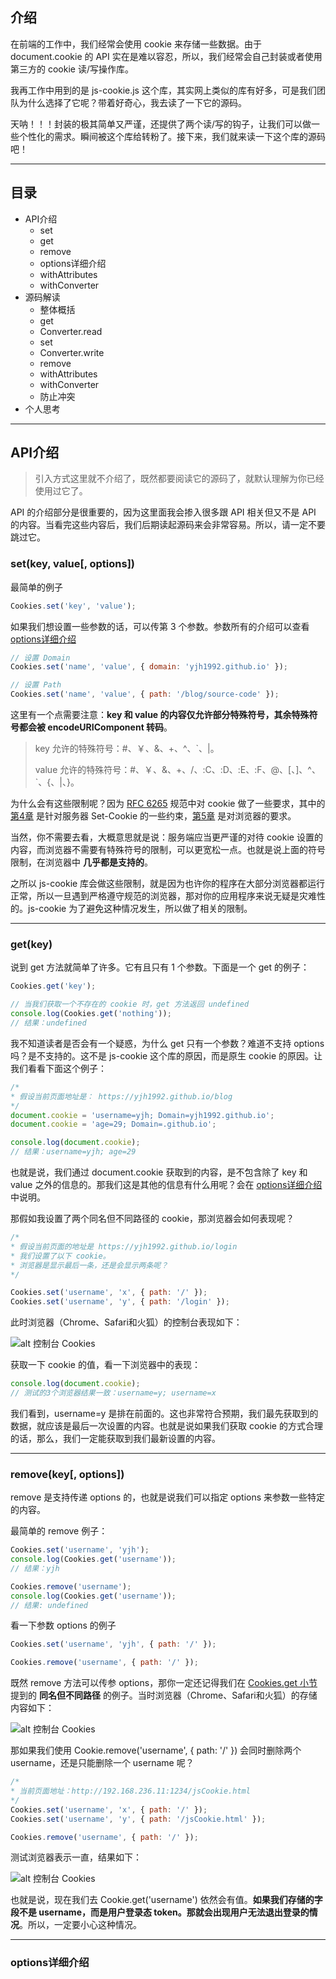 ## 介绍

在前端的工作中，我们经常会使用 cookie 来存储一些数据。由于 document.cookie 的 API 实在是难以容忍，所以，我们经常会自己封装或者使用第三方的 cookie 读/写操作库。

我再工作中用到的是 js-cookie.js 这个库，其实网上类似的库有好多，可是我们团队为什么选择了它呢？带着好奇心，我去读了一下它的源码。

天呐！！！封装的极其简单又严谨，还提供了两个读/写的钩子，让我们可以做一些个性化的需求。瞬间被这个库给转粉了。接下来，我们就来读一下这个库的源码吧！



---



## 目录

- API介绍
  - set
  - get
  - remove
  - options详细介绍
  - withAttributes
  - withConverter
- 源码解读
  - 整体概括
  - get
  - Converter.read
  - set
  - Converter.write
  - remove
  - withAttributes
  - withConverter
  - 防止冲突
- 个人思考



---



## API介绍

> 引入方式这里就不介绍了，既然都要阅读它的源码了，就默认理解为你已经使用过它了。

API 的介绍部分是很重要的，因为这里面我会掺入很多跟 API 相关但又不是 API 的内容。当看完这些内容后，我们后期读起源码来会非常容易。所以，请一定不要跳过它。



### set(key, value[, options])

最简单的例子

```js
Cookies.set('key', 'value');
```



如果我们想设置一些参数的话，可以传第 3 个参数。参数所有的介绍可以查看 [options详细介绍](#options详细介绍)

```js
// 设置 Domain
Cookies.set('name', 'value', { domain: 'yjh1992.github.io' });

// 设置 Path
Cookies.set('name', 'value', { path: '/blog/source-code' });
```



这里有一个点需要注意：**key 和 value 的内容仅允许部分特殊符号，其余特殊符号都会被 encodeURIComponent 转码**。

> key 允许的特殊符号：#、￥、&、+、^、`、|。
>
> value 允许的特殊符号：#、￥、&、+、/、:C、:D、:E、:F、@、[、]、^、`、{、|、}。



为什么会有这些限制呢？因为 [RFC 6265](https://datatracker.ietf.org/doc/html/rfc6265) 规范中对 cookie 做了一些要求，其中的 [第4章](https://datatracker.ietf.org/doc/html/rfc6265#section-4) 是针对服务器 Set-Cookie 的一些约束，[第5章](https://datatracker.ietf.org/doc/html/rfc6265#section-5) 是对浏览器的要求。

当然，你不需要去看，大概意思就是说：服务端应当更严谨的对待 cookie 设置的内容，而浏览器不需要有特殊符号的限制，可以更宽松一点。也就是说上面的符号限制，在浏览器中 **几乎都是支持的**。

之所以 js-cookie 库会做这些限制，就是因为也许你的程序在大部分浏览器都运行正常，所以一旦遇到严格遵守规范的浏览器，那对你的应用程序来说无疑是灾难性的。js-cookie 为了避免这种情况发生，所以做了相关的限制。



---



### get(key)

说到 get 方法就简单了许多。它有且只有 1 个参数。下面是一个 get 的例子：

```js
Cookies.get('key');

// 当我们获取一个不存在的 cookie 时，get 方法返回 undefined
console.log(Cookies.get('nothing'));
// 结果：undefined
```



我不知道读者是否会有一个疑惑，为什么 get 只有一个参数？难道不支持 options 吗？是不支持的。这不是 js-cookie 这个库的原因，而是原生 cookie 的原因。让我们看看下面这个例子：

```js
/*
* 假设当前页面地址是： https://yjh1992.github.io/blog
*/
document.cookie = 'username=yjh; Domain=yjh1992.github.io';
document.cookie = 'age=29; Domain=.github.io';

console.log(document.cookie);
// 结果：username=yjh; age=29
```

也就是说，我们通过 document.cookie 获取到的内容，是不包含除了 key 和 value 之外的信息的。那我们这是其他的信息有什么用呢？会在 [options详细介绍](#options详细介绍) 中说明。



那假如我设置了两个同名但不同路径的 cookie，那浏览器会如何表现呢？

```js
/*
* 假设当前页面的地址是 https://yjh1992.github.io/login
* 我们设置了以下 cookie。
* 浏览器是显示最后一条，还是会显示两条呢？
*/

Cookies.set('username', 'x', { path: '/' });
Cookies.set('username', 'y', { path: '/login' });
```

此时浏览器（Chrome、Safari和火狐）的控制台表现如下：

![alt 控制台 Cookies](/blog/source-code/images/js-cookie/username_cookie_control.png)



获取一下 cookie 的值，看一下浏览器中的表现：

```js
console.log(document.cookie);
// 测试的3个浏览器结果一致：username=y; username=x
```

我们看到，username=y 是排在前面的。这也非常符合预期，我们最先获取到的数据，就应该是最后一次设置的内容。也就是说如果我们获取 cookie 的方式合理的话，那么，我们一定能获取到我们最新设置的内容。



---



### remove(key[, options])

remove 是支持传递 options 的，也就是说我们可以指定 options 来参数一些特定的内容。

最简单的 remove 例子：

```js
Cookies.set('username', 'yjh');
console.log(Cookies.get('username'));
// 结果：yjh

Cookies.remove('username');
console.log(Cookies.get('username'));
// 结果: undefined
```



看一下参数 options 的例子

```js
Cookies.set('username', 'yjh', { path: '/' });

Cookies.remove('username', { path: '/' });
```



既然 remove 方法可以传参 options，那你一定还记得我们在 [Cookies.get 小节](#get(key)) 提到的 **同名但不同路径** 的例子。当时浏览器（Chrome、Safari和火狐）的存储内容如下：

![alt 控制台 Cookies](/blog/source-code/images/js-cookie/username_cookie_control.png)

那如果我们使用 Cookie.remove('username', { path: '/' }) 会同时删除两个 username，还是只能删除一个 username 呢？

```js
/*
* 当前页面地址：http://192.168.236.11:1234/jsCookie.html
*/
Cookies.set('username', 'x', { path: '/' });
Cookies.set('username', 'y', { path: '/jsCookie.html' });

Cookies.remove('username', { path: '/' });
```

测试浏览器表示一直，结果如下：

![alt 控制台 Cookies](/blog/source-code/images/js-cookie/remove_cookie_console.png)

也就是说，现在我们去 Cookie.get('username') 依然会有值。**如果我们存储的字段不是 username，而是用户登录态 token。那就会出现用户无法退出登录的情况**。所以，一定要小心这种情况。

---



### options详细介绍

